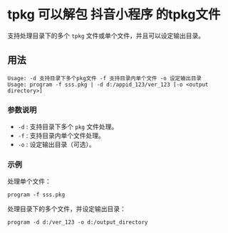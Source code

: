 # tpkg 可以解包 抖音小程序 的tpkg文件

支持处理目录下的多个 `tpkg` 文件或单个文件，并且可以设定输出目录。

## 用法

```
Usage: -d 支持目录下多个pkg文件 -f 支持目录内单个文件 -o 设定输出目录
Usage: program -f sss.pkg | -d d:/appid_123/ver_123 [-o <output directory>]
```

### 参数说明

- `-d` : 支持目录下多个 `pkg` 文件处理。
- `-f` : 支持目录内单个文件处理。
- `-o` : 设定输出目录（可选）。

### 示例

处理单个文件：

```
program -f sss.pkg
```

处理目录下的多个文件，并设定输出目录：

```
program -d d:/ver_123 -o d:/output_directory
```

